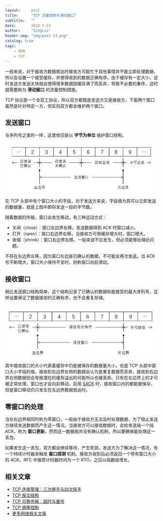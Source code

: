 ```yaml
---
layout:     post
title:      "TCP 流量控制与滑动窗口"
subtitle:   ""
date:       2018-7-23
author:     "ZingLix"
header-img: "img/post-13.png"
catalog: true
tags:
    - 网络
    - TCP
---
```


一般来说，对于接收方数据抵达时接收方可能忙于其他事情并不能立即处理数据，所以会设置一个接受缓存，并使得收到的数据正确有序。由于缓存有一定大小，这时发送方发送太快就会使得很多数据因缓存满了而丢弃，导致不必要的重传，这时就需要称为 **滑动窗口** 的流量控制措施。

TCP 协议是一个全双工协议，所以双方都既是发送方又是接收方，下面两个窗口虽然是针对特定一方，但实则双方都会维护两个窗口。

## 发送窗口

与序列号之类的一样，这里依旧是以 **字节为单位** 维护窗口结构。

![](/img/in-post/TCP/4-1.png)

在 TCP 头部中有个窗口大小的字段，对于发送方来说，字段值为其可以立即发送的数据量，就是上图中即将发送一段的字节数。

随着数据的传输，窗口会发生移动，有三种运动方式：

- 关闭（close）：窗口左边界右移。发送数据得到 ACK 时窗口减小。
- 打开（open）：窗口右边界右移。当接收方可用缓存增大时，窗口增大。
- 收缩（shrink）：窗口右边界左移。一般来说不应发生，但必须能够处理此问题。

不存在左边界左移，因为窗口左边是已确认的数据，不可能会再次发送。当 ACK 号不断增大，窗口大小保持不变时，则称窗口向前滑动。

## 接收窗口

相比发送窗口结构简单，这个结构记录了已确认的数据和能接受的最大序列号，这样设置保证了数据接收的正确有序，也不会重复存储。

![](/img/in-post/TCP/4-2.png)

其中接收窗口的大小代表着缓存中仍能被保存的数据量大小，也是 TCP 头部中窗口大小字段的值。接收到左边界左侧的数据会认为是重复数据而丢弃，接收到右边界右侧数据则会导致潜在的缓存溢出的可能所以也被丢弃。只有在左边界上的才可被正常处理，窗口也才会向前移动。启用 [SACK](/2018/07/22/tcp-3/#带选择确认的重传) 时，接收窗口内的都能被保存，但是窗口移动仍只发生在左边界数据抵达时。

## 零窗口的处理

当左右边界相同时称为零窗口，一般由于接收方无法及时处理数据，为了阻止发送方继续发送数据而产生这一情况。当接收方可以接收数据时，会给发送端一个纯 ACK，称为 **窗口更新**。然而这一数据报并没有确认机制，所以要确保能处理这一丢包。

如果发生这一丢包，双方都会继续等待，产生死锁。发送方为了解决这一情况，有一个持续计时器来触发 **窗口探测** 机制。接收方收到后必须返回一个带有窗口大小的 ACK。RFC 中推荐计时器时间为一个 RTO，之后以指数级增长。

## 相关文章

- [TCP 连接管理：三次握手与四次挥手](/2018/07/21/tcp-1)
- [TCP 报文结构](/2018/07/22/tcp-2)
- [TCP 可靠传输：超时与重传](/2018/07/22/tcp-3)
- [TCP 拥塞控制](/2018/07/24/tcp-5)
- [更多网络相关文章](/archive/?tag=网络)